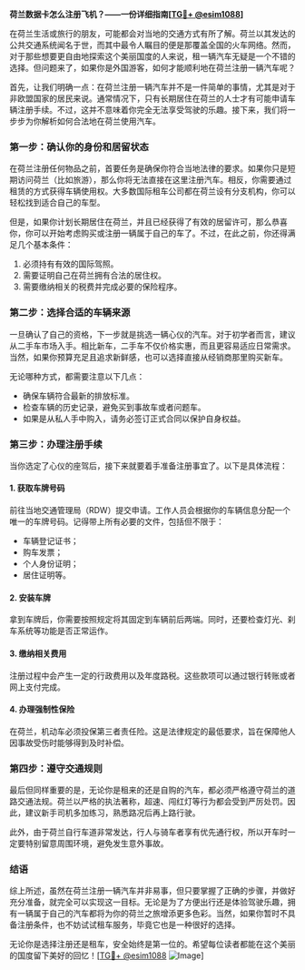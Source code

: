 **荷兰数据卡怎么注册飞机？——一份详细指南[[TG💪+ @esim1088](https://t.me/s/esim1088)]**

在荷兰生活或旅行的朋友，可能都会对当地的交通方式有所了解。荷兰以其发达的公共交通系统闻名于世，而其中最令人瞩目的便是那覆盖全国的火车网络。然而，对于那些想要更自由地探索这个美丽国度的人来说，租一辆汽车无疑是一个不错的选择。但问题来了，如果你是外国游客，如何才能顺利地在荷兰注册一辆汽车呢？

首先，让我们明确一点：在荷兰注册一辆汽车并不是一件简单的事情，尤其是对于非欧盟国家的居民来说。通常情况下，只有长期居住在荷兰的人士才有可能申请车辆注册手续。不过，这并不意味着你完全无法享受驾驶的乐趣。接下来，我们将一步步为你解析如何合法地在荷兰使用汽车。

### **第一步：确认你的身份和居留状态**

在荷兰注册任何物品之前，首要任务是确保你符合当地法律的要求。如果你只是短期访问荷兰（比如旅游），那么你将无法直接在这里注册汽车。相反，你需要通过租赁的方式获得车辆使用权。大多数国际租车公司都在荷兰设有分支机构，你可以轻松找到适合自己的车型。

但是，如果你计划长期居住在荷兰，并且已经获得了有效的居留许可，那么恭喜你，你可以开始考虑购买或注册一辆属于自己的车了。不过，在此之前，你还得满足几个基本条件：

1. 必须持有有效的国际驾照。
2. 需要证明自己在荷兰拥有合法的居住权。
3. 需要缴纳相关的税费并完成必要的保险程序。

### **第二步：选择合适的车辆来源**

一旦确认了自己的资格，下一步就是挑选一辆心仪的汽车。对于初学者而言，建议从二手车市场入手。相比新车，二手车不仅价格实惠，而且更容易适应日常需求。当然，如果你预算充足且追求新鲜感，也可以选择直接从经销商那里购买新车。

无论哪种方式，都需要注意以下几点：
- 确保车辆符合最新的排放标准。
- 检查车辆的历史记录，避免买到事故车或者问题车。
- 如果是从私人手中购入，请务必签订正式合同以保护自身权益。

### **第三步：办理注册手续**

当你选定了心仪的座驾后，接下来就要着手准备注册事宜了。以下是具体流程：

#### **1. 获取车牌号码**
前往当地交通管理局（RDW）提交申请。工作人员会根据你的车辆信息分配一个唯一的车牌号码。记得带上所有必要的文件，包括但不限于：
- 车辆登记证书；
- 购车发票；
- 个人身份证明；
- 居住证明等。

#### **2. 安装车牌**
拿到车牌后，你需要按照规定将其固定到车辆前后两端。同时，还要检查灯光、刹车系统等功能是否正常运作。

#### **3. 缴纳相关费用**
注册过程中会产生一定的行政费用以及年度路税。这些款项可以通过银行转账或者网上支付完成。

#### **4. 办理强制性保险**
在荷兰，机动车必须投保第三者责任险。这是法律规定的最低要求，旨在保障他人因事故受伤时能够得到及时补偿。

### **第四步：遵守交通规则**

最后但同样重要的是，无论你是租来的还是自购的汽车，都必须严格遵守荷兰的道路交通法规。荷兰以严格的执法著称，超速、闯红灯等行为都会受到严厉处罚。因此，建议新手司机多加练习，熟悉路况后再上路行驶。

此外，由于荷兰自行车道非常发达，行人与骑车者享有优先通行权，所以开车时一定要特别留意周围环境，避免发生意外事故。

### **结语**

综上所述，虽然在荷兰注册一辆汽车并非易事，但只要掌握了正确的步骤，并做好充分准备，就完全可以实现这一目标。无论是为了方便出行还是体验驾驶乐趣，拥有一辆属于自己的汽车都将为你的荷兰之旅增添更多色彩。当然，如果你暂时不具备注册条件，也不妨试试租车服务，毕竟它也是一种很好的选择。

无论你是选择注册还是租车，安全始终是第一位的。希望每位读者都能在这个美丽的国度留下美好的回忆！[[TG💪+ @esim1088](https://t.me/s/esim1088) ![Image](https://i.postimg.cc/4NQfJmqS/Snipaste-2025-05-13-00-14-12.png)]